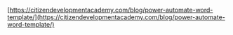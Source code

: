 [https://citizendevelopmentacademy.com/blog/power-automate-word-template/](https://citizendevelopmentacademy.com/blog/power-automate-word-template/)